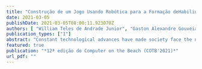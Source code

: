 ```yaml
---
title: "Construção de um Jogo Usando Robótica para a Formação deHabilidades de Programação em Crianças"
date: 2021-03-05
publishDate: 2021-03-05T08:00:11.923070Z
authors: [ "William Teles de Andrade Junior", "Gaston Alexandre Gouveia", "Gabriel Lima Gonçalves da Silva", "Julia Yasmim de Castro Silva", admin ]
publication_types: ["1"]
abstract: "Constant technological advances have made society face the needto acquire new skills, one of which is programming. At first, thisactivity was aimed only at computer professionals, but it arousededucators’ interest and has been incorporated as part of the schoolcurriculum. Therefore, some initiatives try to present programmingto children using different approaches. Our proposal focuses onprogramming using robotics. The work shows the development ofa robot created with Arduino to be used in an educational game.In the proposal, the player needs to develop the robot’s algorithmto move to a goal on the map in the game. An Android applicationcontrols the robot, and the whole proposal is created in a playfulmanner. Thus, it is expected to create a low-cost tool to stimulatecomputational thinking."
featured: true
publication: "*12ª edição do Computer on the Beach (COTB'2021)*"
url_pdf: ""
---
```


